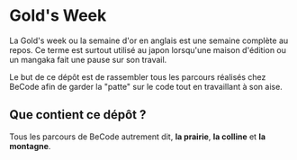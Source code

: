 # Gold's Week

La Gold's week ou la semaine d'or en anglais est une semaine complète au repos. Ce terme est surtout utilisé au japon lorsqu'une maison d'édition ou un mangaka fait une pause sur son travail.

Le but de ce dépôt est de rassembler tous les parcours réalisés chez BeCode afin de garder la "patte" sur le code tout en travaillant à son aise.

## Que contient ce dépôt ?

Tous les parcours de BeCode autrement dit, **la prairie**, **la colline** et **la montagne**.
